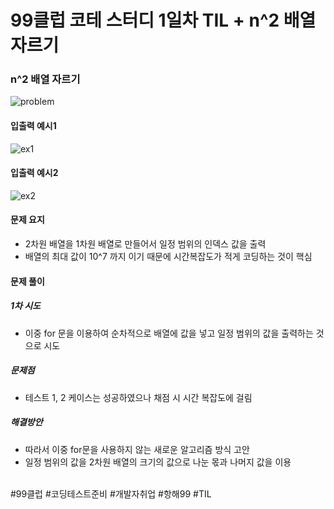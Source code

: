 # 99클럽 코테 스터디 1일차 TIL + n^2 배열 자르기

### n^2 배열 자르기

![problem](https://github.com/user-attachments/assets/79f0bf81-bd72-4eef-b89a-f6742d350654)

#### 입출력 예시1
![ex1](https://github.com/user-attachments/assets/2c1f2ddb-d674-4a4e-b139-95e14c2d6854)

#### 입출력 예시2
![ex2](https://github.com/user-attachments/assets/7798f527-9aa6-4811-96b5-063c7ac01225)

#### 문제 요지
- 2차원 배열을 1차원 배열로 만들어서 일정 범위의 인덱스 값을 출력
- 배열의 최대 값이 10^7 까지 이기 때문에 시간복잡도가 적게 코딩하는 것이 핵심

#### 문제 풀이

##### 1차 시도
- 이중 for 문을 이용하여 순차적으로 배열에 값을 넣고 일정 범위의 값을 출력하는 것으로 시도

##### 문제점
- 테스트 1, 2 케이스는 성공하였으나 채점 시 시간 복잡도에 걸림

##### 해결방안
- 따라서 이중 for문을 사용하지 않는 새로운 알고리즘 방식 고안
- 일정 범위의 값을 2차원 배열의 크기의 값으로 나눈 몫과 나머지 값을 이용

<br>
#99클럽 #코딩테스트준비 #개발자취업 #항해99 #TIL

